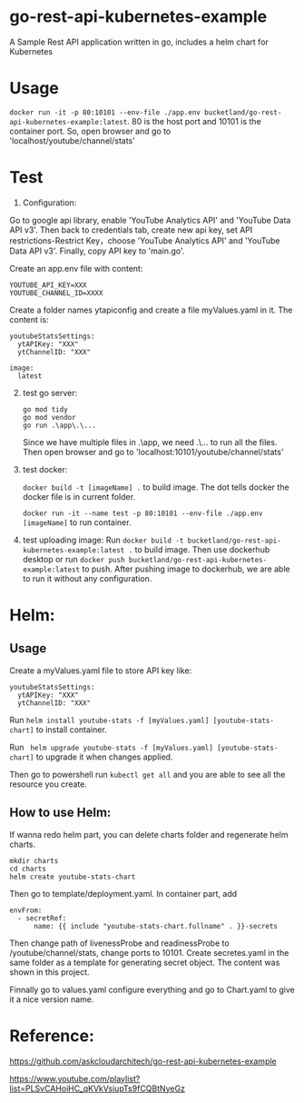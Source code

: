 # go-rest-api-kubernetes-example
A Sample Rest API application written in go, includes a helm chart for Kubernetes



# Usage

   
   `docker run -it -p 80:10101 --env-file ./app.env bucketland/go-rest-api-kubernetes-example:latest`. 80 is the host port and 10101 is the container port. So, open browser and go to 'localhost/youtube/channel/stats'

# Test
1. Configuration:

Go to google api library, enable 'YouTube Analytics API' and 'YouTube Data API v3'. Then back to credentials tab, create new api key, set API restrictions-Restrict Key，choose 'YouTube Analytics API' and 'YouTube Data API v3'. Finally, copy API key to 'main.go'.

Create an app.env file with content:
```
YOUTUBE_API_KEY=XXX
YOUTUBE_CHANNEL_ID=XXXX
```

Create a folder names ytapiconfig and create a file myValues.yaml in it. The content is:
```
youtubeStatsSettings:
  ytAPIKey: "XXX"
  ytChannelID: "XXX"

image:
  latest
```
2. test go server:
    ```
    go mod tidy
    go mod vendor
    go run .\app\.\...
    ```
    Since we have multiple files in .\app\, we need .\\... to run all the files. Then open browser and go to 'localhost:10101/youtube/channel/stats'

3. test docker:
   
    `docker build -t [imageName] .` to build image. The dot tells docker the docker file is in current folder.

    `docker run -it --name test -p 80:10101 --env-file ./app.env [imageName]` to run container.
 
4. test uploading image:
     Run `docker build -t bucketland/go-rest-api-kubernetes-example:latest .` to build image. Then use dockerhub desktop or run `docker push bucketland/go-rest-api-kubernetes-example:latest` to push. After pushing image to dockerhub, we are able to run it without any configuration.

# Helm:
## Usage
Create a myValues.yaml file to store API key like:
```
youtubeStatsSettings:
  ytAPIKey: "XXX"
  ytChannelID: "XXX"
```
 Run `helm install youtube-stats -f [myValues.yaml] [youtube-stats-chart]` to install container.

 Run ` helm upgrade youtube-stats -f [myValues.yaml] [youtube-stats-chart]` to upgrade it when changes applied.

 Then go to powershell run `kubectl get all` and you are able to see all the resource you create.
 
 ## How to use Helm:
 If wanna redo helm part, you can delete charts folder and regenerate helm charts.
 ```
 mkdir charts
 cd charts
 helm create youtube-stats-chart
 ```
 
 Then go to template/deployment.yaml. In container part, add
 
 ```
 envFrom:
   - secretRef:
       name: {{ include "youtube-stats-chart.fullname" . }}-secrets
 ```
 Then change path of livenessProbe and readinessProbe to /youtube/channel/stats, change ports to 10101.
 Create secretes.yaml in the same folder as a template for generating secret object. The content was shown in this project.
 
 Finnally go to values.yaml configure everything and go to Chart.yaml to give it a nice version name.

# Reference:
https://github.com/askcloudarchitech/go-rest-api-kubernetes-example

https://www.youtube.com/playlist?list=PLSvCAHoiHC_qKVkVsiupTs9fCQBtNyeGz
